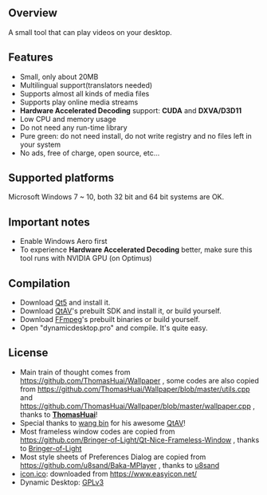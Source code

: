 ## Overview
A small tool that can play videos on your desktop.

## Features
- Small, only about 20MB
- Multilingual support(translators needed)
- Supports almost all kinds of media files
- Supports play online media streams
- **Hardware Accelerated Decoding** support: **CUDA** and **DXVA/D3D11**
- Low CPU and memory usage
- Do not need any run-time library
- Pure green: do not need install, do not write registry and no files left in your system
- No ads, free of charge, open source, etc...

## Supported platforms
Microsoft Windows 7 ~ 10, both 32 bit and 64 bit systems are OK.

## Important notes
- Enable Windows Aero first
- To experience **Hardware Accelerated Decoding** better, make sure this tool runs with NVIDIA GPU (on Optimus)

## Compilation
- Download [Qt5](http://download.qt.io/archive/qt/) and install it.
- Download [QtAV](https://github.com/wang-bin/QtAV)'s prebuilt SDK and install it, or build yourself.
- Download [FFmpeg](https://github.com/wang-bin/avbuild)'s prebuilt binaries or build yourself.
- Open "dynamicdesktop.pro" and compile. It's quite easy.

## License
- Main train of thought comes from https://github.com/ThomasHuai/Wallpaper , some codes are also copied from https://github.com/ThomasHuai/Wallpaper/blob/master/utils.cpp and https://github.com/ThomasHuai/Wallpaper/blob/master/wallpaper.cpp , thanks to [**ThomasHuai**](https://github.com/ThomasHuai)!
- Special thanks to [wang bin](https://github.com/wang-bin) for his awesome [QtAV](https://github.com/wang-bin/QtAV)!
- Most frameless window codes are copied from https://github.com/Bringer-of-Light/Qt-Nice-Frameless-Window , thanks to [Bringer-of-Light](https://github.com/Bringer-of-Light)
- Most style sheets of Preferences Dialog are copied from https://github.com/u8sand/Baka-MPlayer , thanks to [u8sand](https://github.com/u8sand)
- [icon.ico](/icon.ico): downloaded from https://www.easyicon.net/
- Dynamic Desktop: [GPLv3](/LICENSE.md)
